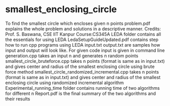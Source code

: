 # smallest_enclosing_circle
To find the smallest circle which encloses given n points
problem.pdf explains the whole problem and solutions in a descriptive manner.		 Credits: Prof. S. Baswana, CSE IIT Kanpur		 Course:CS345A
LEDA folder contains all the essentials for using LEDA
LedaSetupGuideUpdated.pdf contains step how to run cpp programs using LEDA
input.txt output.txt are samples how input and output will look like. For given code input is given in command line
generation.cpp takes an input n and generates n random points
smallest_circle_bruteforce.cpp takes n points (format is same as in input.txt) and gives center and radius of the smallest enclosing circle using brute force method
smallest_circle_randomized_incremental.cpp takes n points (format is same as in input.txt) and gives center and radius of the smallest enclosing circle using randomized incremental algorithm
Experimental_running_time folder contains running time of two algorithms for different n
Report.pdf is the final summary of the two algorithms and their results 
